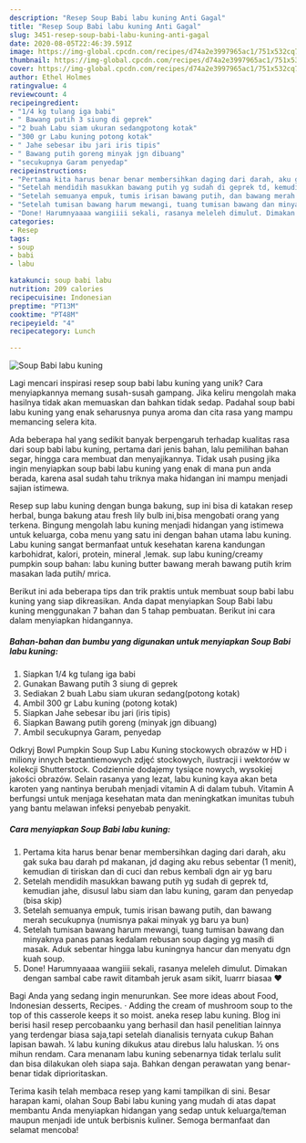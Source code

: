 ```yaml
---
description: "Resep Soup Babi labu kuning Anti Gagal"
title: "Resep Soup Babi labu kuning Anti Gagal"
slug: 3451-resep-soup-babi-labu-kuning-anti-gagal
date: 2020-08-05T22:46:39.591Z
image: https://img-global.cpcdn.com/recipes/d74a2e3997965ac1/751x532cq70/soup-babi-labu-kuning-foto-resep-utama.jpg
thumbnail: https://img-global.cpcdn.com/recipes/d74a2e3997965ac1/751x532cq70/soup-babi-labu-kuning-foto-resep-utama.jpg
cover: https://img-global.cpcdn.com/recipes/d74a2e3997965ac1/751x532cq70/soup-babi-labu-kuning-foto-resep-utama.jpg
author: Ethel Holmes
ratingvalue: 4
reviewcount: 4
recipeingredient:
- "1/4 kg tulang iga babi"
- " Bawang putih 3 siung di geprek"
- "2 buah Labu siam ukuran sedangpotong kotak"
- "300 gr Labu kuning potong kotak"
- " Jahe sebesar ibu jari iris tipis"
- " Bawang putih goreng minyak jgn dibuang"
- "secukupnya Garam penyedap"
recipeinstructions:
- "Pertama kita harus benar benar membersihkan daging dari darah, aku gak suka bau darah pd makanan, jd daging aku rebus sebentar (1 menit), kemudian di tiriskan dan di cuci dan rebus kembali dgn air yg baru"
- "Setelah mendidih masukkan bawang putih yg sudah di geprek td, kemudian jahe, disusul labu siam dan labu kuning, garam dan penyedap (bisa skip)"
- "Setelah semuanya empuk, tumis irisan bawang putih, dan bawang merah secukupnya (numisnya pakai minyak yg baru ya bun)"
- "Setelah tumisan bawang harum mewangi, tuang tumisan bawang dan minyaknya panas panas kedalam rebusan soup daging yg masih di masak. Aduk sebentar hingga labu kuningnya hancur dan menyatu dgn kuah soup."
- "Done! Harumnyaaaa wangiiii sekali, rasanya meleleh dimulut. Dimakan dengan sambal cabe rawit ditambah jeruk asam sikit, luarrr biasaa ❤️"
categories:
- Resep
tags:
- soup
- babi
- labu

katakunci: soup babi labu 
nutrition: 209 calories
recipecuisine: Indonesian
preptime: "PT13M"
cooktime: "PT48M"
recipeyield: "4"
recipecategory: Lunch

---
```



![Soup Babi labu kuning](https://img-global.cpcdn.com/recipes/d74a2e3997965ac1/751x532cq70/soup-babi-labu-kuning-foto-resep-utama.jpg)

Lagi mencari inspirasi resep soup babi labu kuning yang unik? Cara menyiapkannya memang susah-susah gampang. Jika keliru mengolah maka hasilnya tidak akan memuaskan dan bahkan tidak sedap. Padahal soup babi labu kuning yang enak seharusnya punya aroma dan cita rasa yang mampu memancing selera kita.

Ada beberapa hal yang sedikit banyak berpengaruh terhadap kualitas rasa dari soup babi labu kuning, pertama dari jenis bahan, lalu pemilihan bahan segar, hingga cara membuat dan menyajikannya. Tidak usah pusing jika ingin menyiapkan soup babi labu kuning yang enak di mana pun anda berada, karena asal sudah tahu triknya maka hidangan ini mampu menjadi sajian istimewa.

Resep sup labu kuning dengan bunga bakung, sup ini bisa di katakan resep herbal, bunga bakung atau fresh lily bulb ini,bisa mengobati orang yang terkena. Bingung mengolah labu kuning menjadi hidangan yang istimewa untuk keluarga, coba menu yang satu ini dengan bahan utama labu kuning. Labu kuning sangat bermanfaat untuk kesehatan karena kandungan karbohidrat, kalori, protein, mineral ,lemak. sup labu kuning/creamy pumpkin soup bahan: labu kuning butter bawang merah bawang putih krim masakan lada putih/ mrica.


Berikut ini ada beberapa tips dan trik praktis untuk membuat soup babi labu kuning yang siap dikreasikan. Anda dapat menyiapkan Soup Babi labu kuning menggunakan 7 bahan dan 5 tahap pembuatan. Berikut ini cara dalam menyiapkan hidangannya.

<!--inarticleads1-->

##### Bahan-bahan dan bumbu yang digunakan untuk menyiapkan Soup Babi labu kuning:

1. Siapkan 1/4 kg tulang iga babi
1. Gunakan  Bawang putih 3 siung di geprek
1. Sediakan 2 buah Labu siam ukuran sedang(potong kotak)
1. Ambil 300 gr Labu kuning (potong kotak)
1. Siapkan  Jahe sebesar ibu jari (iris tipis)
1. Siapkan  Bawang putih goreng (minyak jgn dibuang)
1. Ambil secukupnya Garam, penyedap


Odkryj Bowl Pumpkin Soup Sup Labu Kuning stockowych obrazów w HD i miliony innych beztantiemowych zdjęć stockowych, ilustracji i wektorów w kolekcji Shutterstock. Codziennie dodajemy tysiące nowych, wysokiej jakości obrazów. Selain rasanya yang lezat, labu kuning kaya akan beta karoten yang nantinya berubah menjadi vitamin A di dalam tubuh. Vitamin A berfungsi untuk menjaga kesehatan mata dan meningkatkan imunitas tubuh yang bantu melawan infeksi penyebab penyakit. 

<!--inarticleads2-->

##### Cara menyiapkan Soup Babi labu kuning:

1. Pertama kita harus benar benar membersihkan daging dari darah, aku gak suka bau darah pd makanan, jd daging aku rebus sebentar (1 menit), kemudian di tiriskan dan di cuci dan rebus kembali dgn air yg baru
1. Setelah mendidih masukkan bawang putih yg sudah di geprek td, kemudian jahe, disusul labu siam dan labu kuning, garam dan penyedap (bisa skip)
1. Setelah semuanya empuk, tumis irisan bawang putih, dan bawang merah secukupnya (numisnya pakai minyak yg baru ya bun)
1. Setelah tumisan bawang harum mewangi, tuang tumisan bawang dan minyaknya panas panas kedalam rebusan soup daging yg masih di masak. Aduk sebentar hingga labu kuningnya hancur dan menyatu dgn kuah soup.
1. Done! Harumnyaaaa wangiiii sekali, rasanya meleleh dimulut. Dimakan dengan sambal cabe rawit ditambah jeruk asam sikit, luarrr biasaa ❤️


Bagi Anda yang sedang ingin menurunkan. See more ideas about Food, Indonesian desserts, Recipes. · Adding the cream of mushroom soup to the top of this casserole keeps it so moist. aneka resep labu kuning. Blog ini berisi hasil resep percobaanku yang berhasil dan hasil penelitian lainnya yang terdengar biasa saja,tapi setelah dianalisis ternyata cukup Bahan lapisan bawah. ¼ labu kuning dikukus atau direbus lalu haluskan. ½ ons mihun rendam. Cara menanam labu kuning sebenarnya tidak terlalu sulit dan bisa dilakukan oleh siapa saja. Bahkan dengan perawatan yang benar-benar tidak diprioritaskan. 

Terima kasih telah membaca resep yang kami tampilkan di sini. Besar harapan kami, olahan Soup Babi labu kuning yang mudah di atas dapat membantu Anda menyiapkan hidangan yang sedap untuk keluarga/teman maupun menjadi ide untuk berbisnis kuliner. Semoga bermanfaat dan selamat mencoba!
